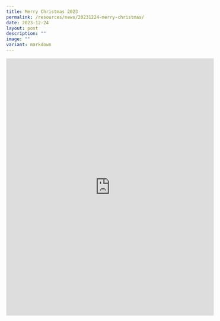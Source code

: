 ```yaml
---
title: Merry Christmas 2023
permalink: /resources/news/20231224-merry-christmas/
date: 2023-12-24
layout: post
description: ""
image: ""
variant: markdown
---
```

<iframe allow="autoplay; clipboard-write; encrypted-media; picture-in-picture; web-share" allowfullscreen="true" frameborder="0" scrolling="no" style="border:none;overflow:hidden" height="695" width="560" src="https://www.facebook.com/plugins/video.php?height=476&amp;href=https%3A%2F%2Fwww.facebook.com%2Falpshealthcaresupplychain%2Fvideos%2F1506021370176675%2F&amp;show_text=true&amp;width=560&amp;t=0"></iframe>